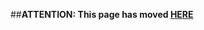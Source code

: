 ##**ATTENTION: This page has moved [HERE](https://github.com/linaro/documentation/wiki/Reference-Platform-EE-Overdrive-Home)**
